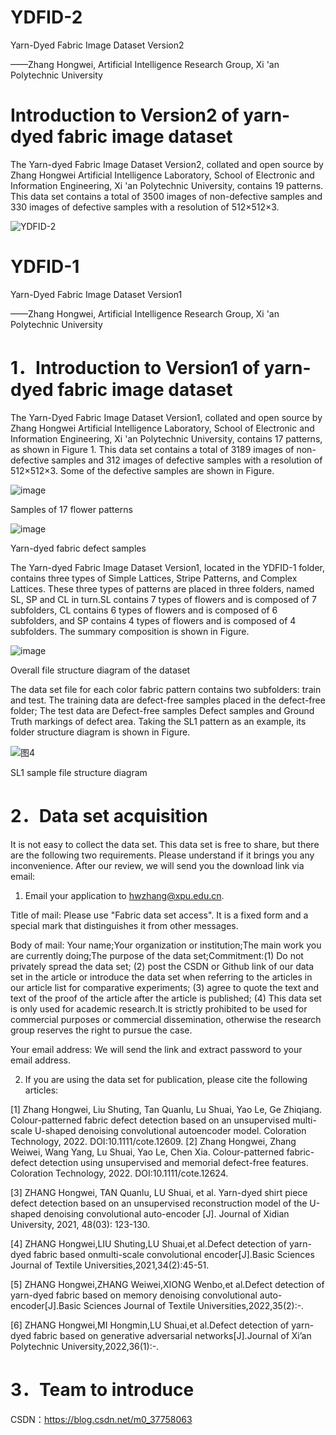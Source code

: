 # YDFID-2
Yarn-Dyed Fabric Image Dataset Version2

——Zhang Hongwei, Artificial Intelligence Research Group, Xi 'an Polytechnic University

# Introduction to Version2 of yarn-dyed fabric image dataset

The Yarn-dyed Fabric Image Dataset Version2, collated and open source by Zhang Hongwei Artificial Intelligence Laboratory, School of Electronic and Information Engineering, Xi 'an Polytechnic University, contains 19 patterns. This data set contains a total of 3500 images of non-defective samples and 330 images of defective samples with a resolution of 512×512×3. 

![YDFID-2](https://user-images.githubusercontent.com/86339216/175955805-efef8d29-6faf-4c57-bf21-f847bc2d34c2.png)

# YDFID-1
Yarn-Dyed Fabric Image Dataset Version1

——Zhang Hongwei, Artificial Intelligence Research Group, Xi 'an Polytechnic University

# 1．Introduction to Version1 of yarn-dyed fabric image dataset

The Yarn-Dyed Fabric Image Dataset Version1, collated and open source by Zhang Hongwei Artificial Intelligence Laboratory, School of Electronic and Information Engineering, Xi 'an Polytechnic University, contains 17 patterns, as shown in Figure 1. This data set contains a total of 3189 images of non-defective samples and 312 images of defective samples with a resolution of 512×512×3. Some of the defective samples are shown in Figure.

![image](https://user-images.githubusercontent.com/86339216/123088667-9b247380-d458-11eb-9b37-5c6a385739b9.png)

Samples of 17 flower patterns

![image](https://user-images.githubusercontent.com/86339216/123088703-a4addb80-d458-11eb-9312-b73a3119ec25.png)

Yarn-dyed fabric defect samples

The Yarn-dyed Fabric Image Dataset Version1, located in the YDFID-1 folder, contains three types of Simple Lattices, Stripe Patterns, and Complex Lattices. These three types of patterns are placed in three folders, named SL, SP and CL in turn.SL contains 7 types of flowers and is composed of 7 subfolders, CL contains 6 types of flowers and is composed of 6 subfolders, and SP contains 4 types of flowers and is composed of 4 subfolders. The summary composition is shown in Figure.

![image](https://user-images.githubusercontent.com/86339216/123088740-b1323400-d458-11eb-9a63-2954c3740722.png)

Overall file structure diagram of the dataset

The data set file for each color fabric pattern contains two subfolders: train and test. The training data are defect-free samples placed in the defect-free folder; The test data are Defect-free samples Defect samples and Ground Truth markings of defect area. Taking the SL1 pattern as an example, its folder structure diagram is shown in Figure.

![图4](https://user-images.githubusercontent.com/86339216/123088822-cd35d580-d458-11eb-908d-681f9c22f31b.jpg)

SL1 sample file structure diagram

# 2．Data set acquisition

It is not easy to collect the data set. This data set is free to share, but there are the following two requirements. Please understand if it brings you any inconvenience. After our review, we will send you the download link via email:

1. Email your application to hwzhang@xpu.edu.cn.

Title of mail: Please use "Fabric data set access". It is a fixed form and a special mark that distinguishes it from other messages.

Body of mail: Your name;Your organization or institution;The main work you are currently doing;The purpose of the data set;Commitment:(1) Do not privately spread the data set; (2) post the CSDN or Github link of our data set in the article or introduce the data set when referring to the articles in our article list for comparative experiments; (3) agree to quote the text and text of the proof of the article after the article is published; (4) This data set is only used for academic research.It is strictly prohibited to be used for commercial purposes or commercial dissemination, otherwise the research group reserves the right to pursue the case.

Your email address: We will send the link and extract password to your email address.

2. If you are using the data set for publication, please cite the following articles:

[1] Zhang Hongwei, Liu Shuting, Tan Quanlu, Lu Shuai, Yao Le, Ge Zhiqiang. Colour-patterned fabric defect detection based on an unsupervised multi-scale U-shaped denoising convolutional autoencoder model. Coloration Technology, 2022. DOI:10.1111/cote.12609.
[2] Zhang Hongwei, Zhang Weiwei, Wang Yang, Lu Shuai, Yao Le, Chen Xia. Colour-patterned fabric-defect detection using unsupervised and memorial defect-free features. Coloration Technology, 2022. DOI:10.1111/cote.12624.

[3] ZHANG Hongwei, TAN Quanlu, LU Shuai, et al. Yarn-dyed shirt piece defect detection based on an unsupervised reconstruction model of the U-shaped denoising convolutional auto-encoder [J]. Journal of Xidian University, 2021, 48(03): 123-130.

[4] ZHANG Hongwei,LIU Shuting,LU Shuai,et al.Defect detection of yarn-dyed fabric based onmulti-scale convolutional encoder[J].Basic Sciences Journal of Textile Universities,2021,34(2):45-51.

[5] ZHANG Hongwei,ZHANG Weiwei,XIONG Wenbo,et al.Defect detection of yarn-dyed fabric based on memory denoising convolutional auto-encoder[J].Basic Sciences Journal of Textile Universities,2022,35(2):-.

[6] ZHANG Hongwei,MI Hongmin,LU Shuai,et al.Defect detection of yarn-dyed fabric based on generative adversarial networks[J].Journal of Xi’an Polytechnic University,2022,36(1):-.

# 3．Team to introduce

CSDN：https://blog.csdn.net/m0_37758063
